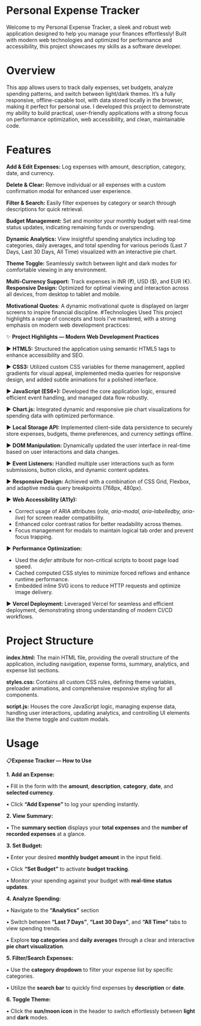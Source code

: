 # Personal Expense Tracker
Welcome to my Personal Expense Tracker, a sleek and robust web application designed to help you manage your finances effortlessly! Built with modern web technologies and optimized for performance and accessibility, this project showcases my skills as a software developer.
# Overview
This app allows users to track daily expenses, set budgets, analyze spending patterns, and switch between light/dark themes. It’s a fully responsive, offline-capable tool, with data stored locally in the browser, making it perfect for personal use. I developed this project to demonstrate my ability to build practical, user-friendly applications with a strong focus on performance optimization, web accessibility, and clean, maintainable code.
# Features
**Add & Edit Expenses:** Log expenses with amount, description, category, date, and currency.

**Delete & Clear:** Remove individual or all expenses with a custom confirmation modal for enhanced user experience.

**Filter & Search:** Easily filter expenses by category or search through descriptions for quick retrieval.

**Budget Management:** Set and monitor your monthly budget with real-time status updates, indicating remaining funds or overspending.

**Dynamic Analytics:** View insightful spending analytics including top categories, daily averages, and total spending for various periods (Last 7 Days, Last 30 Days, All Time) visualized with an interactive pie chart.

**Theme Toggle:** Seamlessly switch between light and dark modes for comfortable viewing in any environment.

**Multi-Currency Support:** Track expenses in INR (₹), USD ($), and EUR (€).
**Responsive Design:** Optimized for optimal viewing and interaction across all devices, from desktop to tablet and mobile.

**Motivational Quotes**: A dynamic motivational quote is displayed on larger screens to inspire financial discipline.
#Technologies Used
This project highlights a range of concepts and tools I’ve mastered, with a strong emphasis on modern web development practices:

✨ **Project Highlights — Modern Web Development Practices**

► **HTML5:** Structured the application using semantic HTML5 tags to enhance accessibility and SEO.

► **CSS3:** Utilized custom CSS variables for theme management, applied gradients for visual appeal, implemented media queries for responsive design, and added subtle animations for a polished interface.

► **JavaScript (ES6+):** Developed the core application logic, ensured efficient event handling, and managed data flow robustly.

► **Chart.js:** Integrated dynamic and responsive pie chart visualizations for spending data with optimized performance.

► **Local Storage API:** Implemented client-side data persistence to securely store expenses, budgets, theme preferences, and currency settings offline.

► **DOM Manipulation:** Dynamically updated the user interface in real-time based on user interactions and data changes.

► **Event Listeners:** Handled multiple user interactions such as form submissions, button clicks, and dynamic content updates.

► **Responsive Design:** Achieved with a combination of CSS Grid, Flexbox, and adaptive media query breakpoints (768px, 480px).

► **Web Accessibility (A11y):**

* Correct usage of ARIA attributes (*role, aria-modal, aria-labelledby, aria-live*) for screen reader compatibility.
* Enhanced color contrast ratios for better readability across themes.
* Focus management for modals to maintain logical tab order and prevent focus trapping.

► **Performance Optimization:**

* Used the *defer* attribute for non-critical scripts to boost page load speed.
* Cached computed CSS styles to minimize forced reflows and enhance runtime performance.
* Embedded inline SVG icons to reduce HTTP requests and optimize image delivery.

► **Vercel Deployment:** Leveraged Vercel for seamless and efficient deployment, demonstrating strong understanding of modern CI/CD workflows.

# Project Structure
**index.html:** The main HTML file, providing the overall structure of the application, including navigation, expense forms, summary, analytics, and expense list sections.

**styles.css:** Contains all custom CSS rules, defining theme variables, preloader animations, and comprehensive responsive styling for all components.

**script.js:** Houses the core JavaScript logic, managing expense data, handling user interactions, updating analytics, and controlling UI elements like the theme toggle and custom modals.

# Usage
📋**Expense Tracker — How to Use**

**1. Add an Expense:**

• Fill in the form with the **amount**, **description**, **category**, **date**, and      **selected currency**.

• Click **“Add Expense”** to log your spending instantly.

**2. View Summary:**

• The **summary section** displays your **total expenses** and the **number of recorded   expenses** at a glance.

**3. Set Budget:**

• Enter your desired **monthly budget amount** in the input field.

• Click **“Set Budget”** to activate **budget tracking**.

• Monitor your spending against your budget with **real-time status updates**.

**4. Analyze Spending:**

• Navigate to the **“Analytics”** section

• Switch between **“Last 7 Days”**, **“Last 30 Days”**, and **“All Time”** tabs to view   spending trends.

• Explore **top categories** and **daily averages** through a clear and interactive        **pie chart visualization**.

**5. Filter/Search Expenses:**

• Use the **category dropdown** to filter your expense list by specific categories.

• Utilize the **search bar** to quickly find expenses by **description** or **date**.

**6. Toggle Theme:**

• Click the **sun/moon icon** in the header to switch effortlessly between **light**      and **dark** modes.


